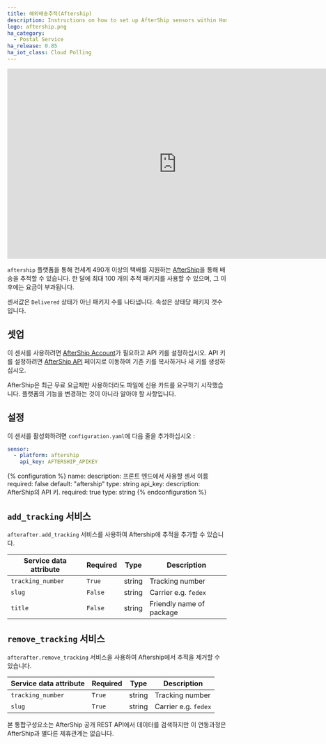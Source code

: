 ```yaml
---
title: 해외배송추적(Aftership)
description: Instructions on how to set up AfterShip sensors within Home Assistant.
logo: aftership.png
ha_category:
  - Postal Service
ha_release: 0.85
ha_iot_class: Cloud Polling
---
```


<div class='videoWrapper'>
<iframe width="776" height="437" src="https://www.youtube.com/embed/5cdcq_Hxyao" frameborder="0" allow="accelerometer; autoplay; encrypted-media; gyroscope; picture-in-picture" allowfullscreen></iframe>
</div>

`aftership` 플랫폼을 통해 전세계 490개 이상의 택배를 지원하는 [AfterShip](https://www.aftership.com)을 통해 배송을 추적할 수 있습니다. 한 달에 최대 100 개의 추적 패키지를 사용할 수 있으며, 그 이후에는 요금이 부과됩니다.

센서값은 `Delivered` 상태가 아닌 패키지 수를 나타냅니다. 속성은 상태당 패키지 갯수입니다.

## 셋업

이 센서를 사용하려면 [AfterShip Account](https://accounts.aftership.com/register)가 필요하고 API 키를 설정하십시오. API 키를 설정하려면 [AfterShip API](https://accounts.aftership.com/register) 페이지로 이동하여 기존 키를 복사하거나 새 키를 생성하십시오.

<div class='note info'>
AfterShip은 최근 무료 요금제만 사용하더라도 파일에 신용 카드를 요구하기 시작했습니다. 플랫폼의 기능을 변경하는 것이 아니라 알아야 할 사항입니다.
</div>

## 설정

이 센서를 활성화하려면 `configuration.yaml`에 다음 줄을 추가하십시오 :

```yaml
sensor:
  - platform: aftership
    api_key: AFTERSHIP_APIKEY
```

{% configuration %}
name:
  description: 프론트 엔드에서 사용할 센서 이름
  required: false
  default: "aftership"
  type: string
api_key:
  description: AfterShip의 API 키.
  required: true
  type: string
{% endconfiguration %}

## `add_tracking` 서비스

 `afterafter.add_tracking` 서비스를 사용하여 Aftership에 추적을 추가할 수 있습니다.

| Service data attribute | Required | Type | Description |
| ---------------------- | -------- | -------- | ----------- |
| `tracking_number` | `True` | string | Tracking number
| `slug` | `False` | string | Carrier e.g. `fedex`
| `title` | `False` | string | Friendly name of package

## `remove_tracking` 서비스

 `afterafter.remove_tracking` 서비스을 사용하여 Aftership에서 추적을 제거할 수 있습니다.

| Service data attribute | Required | Type | Description |
| ---------------------- | -------- | -------- | ----------- |
| `tracking_number` | `True` | string | Tracking number
| `slug` | `True` | string | Carrier e.g. `fedex`

<div class='note info'>
본 통합구성요소는 AfterShip 공개 REST API에서 데이터를 검색하지만 이 연동과정은 AfterShip과 별다른 제휴관계는 없습니다.
</div>
